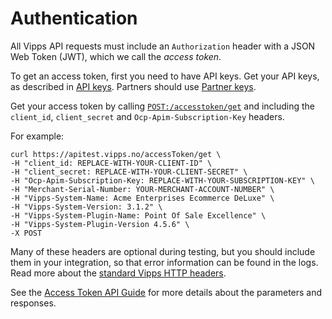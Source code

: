 <!-- START_METADATA
---
title: Authentication
pagination_next: null
pagination_prev: null
---
END_METADATA -->

# Authentication

All Vipps API requests must include an `Authorization` header with
a JSON Web Token (JWT), which we call the _access token_.

To get an access token, first you need to have API keys. Get your API keys, as described in
[API keys](https://vippsas.github.io/vipps-developer-docs/docs/vipps-developers/common-topics/api-keys).
Partners should use
[Partner keys](https://vippsas.github.io/vipps-developer-docs/docs/vipps-partner/partner-keys).

Get your access token by calling
[`POST:/accesstoken/get`](https://vippsas.github.io/vipps-developer-docs/api/access-token#tag/Authorization-Service/operation/fetchAuthorizationTokenUsingPost)
and including the `client_id`, `client_secret` and `Ocp-Apim-Subscription-Key` headers.

For example:

```http
curl https://apitest.vipps.no/accessToken/get \
-H "client_id: REPLACE-WITH-YOUR-CLIENT-ID" \
-H "client_secret: REPLACE-WITH-YOUR-CLIENT-SECRET" \
-H "Ocp-Apim-Subscription-Key: REPLACE-WITH-YOUR-SUBSCRIPTION-KEY" \
-H "Merchant-Serial-Number: YOUR-MERCHANT-ACCOUNT-NUMBER" \
-H "Vipps-System-Name: Acme Enterprises Ecommerce DeLuxe" \
-H "Vipps-System-Version: 3.1.2" \
-H "Vipps-System-Plugin-Name: Point Of Sale Excellence" \
-H "Vipps-System-Plugin-Version 4.5.6" \
-X POST
```

Many of these headers are optional during testing, but you should include them in your integration, so that error information can be found in the logs.
Read more about the [standard Vipps HTTP headers](http-headers.md).

See the [Access Token API Guide](https://vippsas.github.io/vipps-developer-docs/docs/APIs/access-token-api) for more details about the parameters and responses.
